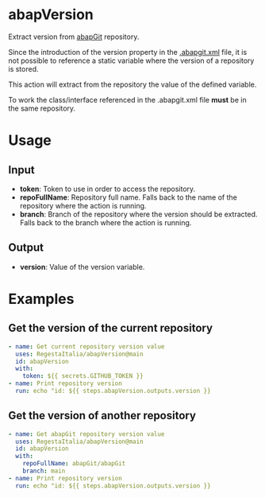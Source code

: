 # abapVersion
Extract version from [abapGit](https://abapgit.org/) repository.

Since the introduction of the version property in the [.abapgit.xml](https://docs.abapgit.org/user-guide/repo-settings/dot-abapgit.html) file, it is not possible to reference a static variable where the version of a repository is stored.

This action will extract from the repository the value of the defined variable.

To work the class/interface referenced in the .abapgit.xml file **must** be in the same repository.

# Usage

## Input

- **token**: Token to use in order to access the repository.
- **repoFullName**: Repository full name. Falls back to the name of the repository where the action is running.
- **branch**: Branch of the repository where the version should be extracted. Falls back to the branch where the action is running.

## Output

- **version**: Value of the version variable.

# Examples

## Get the version of the current repository
```yml
- name: Get current repository version value
  uses: RegestaItalia/abapVersion@main
  id: abapVersion
  with:
    token: ${{ secrets.GITHUB_TOKEN }}
- name: Print repository version
  run: echo "id: ${{ steps.abapVersion.outputs.version }}
```

## Get the version of another repository
```yml
- name: Get abapGit repository version value
  uses: RegestaItalia/abapVersion@main
  id: abapVersion
  with:
    repoFullName: abapGit/abapGit
    branch: main
- name: Print repository version
  run: echo "id: ${{ steps.abapVersion.outputs.version }}
```
